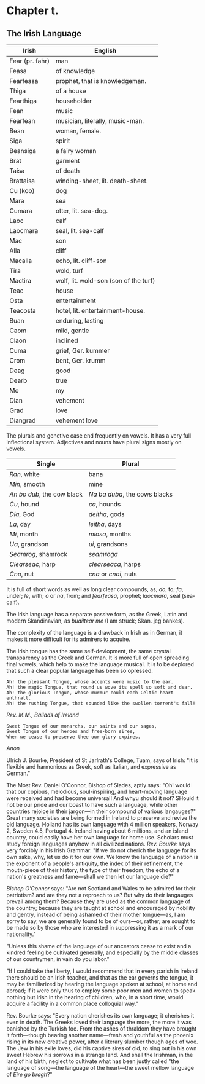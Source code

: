 # Chapter t.

## The Irish Language

| Irish | English |
| --- | --- |
| Fear (pr. fahr) | man |
| Feasa | of knowledge |
| Fearfeasa | prophet, that is knowledgeman. |
| Thiga | of a house |
| Fearthiga | householder |
| Fean | music |
| Fearfean | musician, literally, music-man. |
| Bean | woman, female. |
| Siga | spirit |
| Beansiga | a fairy woman |
| Brat | garment |
| Taisa | of death |
| Brattaisa | winding-sheet, lit. death-sheet. |
| Cu (koo) | dog |
| Mara | sea |
| Cumara | otter, lit. sea-dog. |
| Laoc | calf |
| Laocmara | seal, lit. sea-calf |
| Mac | son |
| Alla | cliff |
| Macalla | echo, lit. cliff-son |
| Tira | wold, turf |
| Mactira | wolf, lit. wold-son (son of the turf) |
| Teac | house |
| Osta | entertainment |
| Teacosta | hotel, lit. entertainment-house. |
| Buan | enduring, lasting |
| Caom | mild, gentle |
| Claon | inclined |
| Cuma | grief, Ger. kummer |
| Crom | bent, Ger. krumm |
| Deag | good |
| Dearb | true |
| Mo | my |
| Dian | vehement |
| Grad | love |
| Diangrad | vehement love |

The plurals and genetive case end frequently on vowels. It has a very full inflectional system. Adjectives and nouns have plural signs mostly on vowels.

| Single | Plural |
| --- | --- |
| *Ran*, white | bana |
| *Min*, smooth | mine |
| *An bo dub*, the cow black | *Na ba duba*, the cows blacks |
| *Cu*, hound | *ca*, hounds |
| *Dia*, God | *deitha*, gods |
| *La*, day | *leitha*, days |
| *Mi*, month | *miosa*, months |
| *Ua*, grandson | *ui*, grandsons |
| *Seamrog*, shamrock | *seamroga* |
| *Clearseac*, harp | *clearseaca*, harps |
| *Cno*, nut | *cna* or *cnai*, nuts |

It is full of short words as well as long clear compounds, as, *do*, to; *fa*, under; *le*, with; *o* or *na*, from; and *fearfeasa*, prophet; *laocmara*, seal (sea-calf).

The Irish language has a separate passive form, as the Greek, Latin and modern Skandinavian, as *buailtear me* (I am struck; Skan. jeg bankes).

The complexity of the language is a drawback in Irish as in German, it makes it more difficult for its admirers to acquire.

The Irish tongue has the same self-devlopment, the same crystal transparency as the Greek and German. It is more full of open spreading final vowels, which help to make the language musical. It is to be deplored that such a clear popular language has been so opressed.

```
Ah! the pleasant Tongue, whose accents were music to the ear.
Ah! the magic Tongue, that round us wove its spell so soft and dear.
Ah! the glorious Tongue, whose murmur could each Celtic heart enthrall.
Ah! the rushing Tongue, that sounded like the swollen torrent's fall!
```
*Rev. M.M., Ballads of Ireland*
```
Sweet Tongue of our monarchs, our saints and our sages,
Sweet Tongue of our heroes and free-born sires,
When we cease to preserve thee our glory expires.
```
*Anon*

Ulrich J. Bourke, President of St Jarlrath's College, Tuam, says of Irish: "It is flexible and harmonious as Greek, soft as Italian, and expressive as German."

The Most Rev. Daniel O'Connor, Bishop of Slades, aptly says: "Oh! would that our copious, melodious, soul-inspiring, and heart-moving language were received and had become universal! And whyu should it not? SHould it not be our pride and our boast to have such a language, while other countries rejoice in their jargon—in their compound of various langauges?" Great many societies are being formed in Ireland to preserve and revive the old language. Holland has its own language with 4 million speakers, Norway 2, Sweden 4.5, Portugal 4. Ireland having about 6 millions, and an island country, could easily have her own language for home use. Scholars must study foreign languages anyhow in all civilized nations. *Rev. Bourke* says very forcibly in his Irish Grammar: "If we do not cherich the language for its own sake, why, let us do it for our own. We know the language of a nation is the exponent of a people's antiquity, the index of their refinement, the mouth-piece of their history, the type of their freedom, the echo of a nation's greatness and fame—shall we then let our language die?"

*Bishop O'Connor* says: "Are not Scotland and Wales to be admired for their patriotism? and are they not a reproach to us? But why do their langauges prevail among them? Because they are used as the common language of the country; because they are taught at school and encouraged by nobility and gentry, instead of being ashamed of their mother tongue—as, I am sorry to say, we are generally found to be of ours—or, rather, are sought to be made so by those who are interested in suppressing it as a mark of our nationality."

"Unless this shame of the language of our ancestors cease to exist and a kindred feeling be cultivated generally, and especially by the middle classes of our countrymen, in vain do you labor."

"If I could take the liberty, I would recommend that in every parish in Ireland there should be an Irish teacher, and that as the ear governs the tongue, it may be familiarized by hearing the language spoken at school, at home and abroad; if it were only thus to employ some poor men and women to speak nothing but Irish in the hearing of children, who, in a short time, would acquire a facility in a common place colloquial way."

Rev. Bourke says: "Every nation cherishes its own language; it cherishes it even in death. The Greeks loved their language the more, the more it was banished by the Turkish foe. From the ashes of thraldom they have brought it forth—though bearing another name—fresh and youthful as the phoenix rising in its new creative power, after a literary slumber though ages of woe. The Jew in his exile loves, did his captive sires of old, to sing out in his own sweet Hebrew his sorrows in a strange land. And shall the Irishman, in the land of his birth, neglect to cultivate what has been justly called "the language of song—the language of the heart—the sweet mellow language of *Eire go bragh*?"
